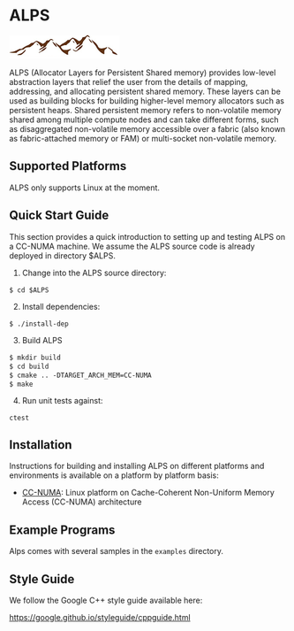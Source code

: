 # ALPS

![Alps](doc/figures/alps-logo.png)

ALPS (Allocator Layers for Persistent Shared memory) provides low-level
abstraction layers that relief the user from the details of mapping,
addressing, and allocating persistent shared memory.
These layers can be used as building blocks for building higher-level 
memory allocators such as persistent heaps.
Shared persistent memory refers to non-volatile memory shared among
multiple compute nodes and can take different forms, such as
disaggregated non-volatile memory accessible over a fabric (also
known as fabric-attached memory or FAM) or multi-socket non-volatile
memory.

## Supported Platforms

ALPS only supports Linux at the moment.

## Quick Start Guide

This section provides a quick introduction to setting up and testing
ALPS on a CC-NUMA machine.
We assume the ALPS source code is already deployed in directory $ALPS.

1. Change into the ALPS source directory:

 ```
 $ cd $ALPS
 ```

2. Install dependencies:

 ```
 $ ./install-dep
 ```

3. Build ALPS

 ```
 $ mkdir build
 $ cd build
 $ cmake .. -DTARGET_ARCH_MEM=CC-NUMA
 $ make
 ```

4. Run unit tests against:

 ```
 ctest
 ```

## Installation

Instructions for building and installing ALPS on different platforms and
environments is available on a platform by platform basis:

* [CC-NUMA](INSTALL-NUMA.md): Linux platform on Cache-Coherent Non-Uniform Memory
Access (CC-NUMA) architecture

## Example Programs

Alps comes with several samples in the `examples` directory.

## Style Guide 

We follow the Google C++ style guide available here:

https://google.github.io/styleguide/cppguide.html
